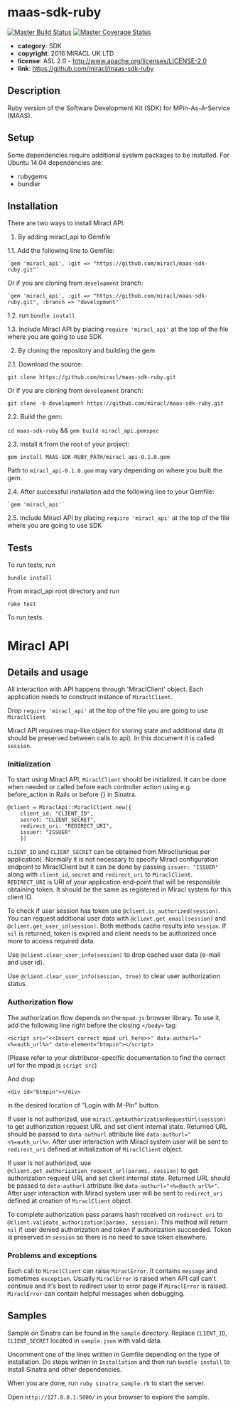 # maas-sdk-ruby

[![Master Build Status](https://secure.travis-ci.org/miracl/maas-sdk-ruby.png?branch=master)](https://travis-ci.org/miracl/maas-sdk-ruby?branch=master)
[![Master Coverage Status](https://coveralls.io/repos/miracl/maas-sdk-ruby/badge.svg?branch=master&service=github)](https://coveralls.io/github/miracl/maas-sdk-ruby?branch=master)

* **category**:    SDK
* **copyright**:   2016 MIRACL UK LTD
* **license**:     ASL 2.0 - http://www.apache.org/licenses/LICENSE-2.0
* **link**:        https://github.com/miracl/maas-sdk-ruby

## Description

Ruby version of the Software Development Kit (SDK) for MPin-As-A-Service (MAAS).


## Setup

Some dependencies require additional system packages to be installed. For Ubuntu 14.04 dependencies are:
+ rubygems
+ bundler

## Installation

There are two ways to install Miracl API:

1. By adding miracl_api to Gemfile

  1.1. Add the following line to Gemfile:

    `gem 'miracl_api', :git => "https://github.com/miracl/maas-sdk-ruby.git"`

  Or if you are cloning from `development` branch:

    `gem 'miracl_api', :git => "https://github.com/miracl/maas-sdk-ruby.git", :branch => "development"`

  1.2. run `bundle install`

  1.3. Include Miracl API by placing `require 'miracl_api'` at the top of the file where you are going to use SDK

2. By cloning the repository and building the gem

  2.1. Download the source:

   `git clone https://github.com/miracl/maas-sdk-ruby.git`

   Or if you are cloning from `development` branch:

   `git clone -b development https://github.com/miracl/maas-sdk-ruby.git`

  2.2. Build the gem:

   `cd maas-sdk-ruby` && `gem build miracl_api.gemspec`

  2.3. Install it from the root of your project:

   `gem install MAAS-SDK-RUBY_PATH/miracl_api-0.1.0.gem`

   Path to `miracl_api-0.1.0.gem` may vary depending on where you built the gem.

  2.4. After successful installation add the following line to your Gemfile:

    `gem 'miracl_api'`

  2.5. Include Miracl API by placing `require 'miracl_api'` at the top of the file where you are going to use SDK

## Tests

To run tests, run

`bundle install`

From miracl_api root directory and run

`rake test`

To run tests.

# Miracl API

## Details and usage

All interaction with API happens through 'MiraclClient' object. Each application needs to construct instance of `MiraclClient`.

Drop `require 'miracl_api'` at the top of the file you are going to use `MiraclClient`

Miracl API requires map-like object for storing state and additional data (it should be preserved between calls to api). In this document it is called `session`.

### Initialization

To start using Miracl API, `MiraclClient` should be initialized. It can be done when needed or called before each controller action using e.g. before_action in Rails or before {} in Sinatra.

```
@client = MiraclApi::MiraclClient.new({
    client_id: "CLIENT_ID",
    secret: "CLIENT_SECRET",
    redirect_uri: "REDIRECT_URI",
    issuer: "ISSUER"
    })
```
`CLIENT_ID` and `CLIENT_SECRET` can be obtained from Miracl(unique per application). Normally it is not necessary to specify Miracl configuration endpoint to MiraclClient but it can be done by passing `issuer: "ISSUER"` along with `client_id`, `secret` and `redirect_uri` to `MiraclClient`. `REDIRECT_URI` is URI of your application end-point that will be responsible obtaining token. It should be the same as registered in Miracl system for this client ID.

To check if user session has token use `@client.is_authorized(session)`. You can request additional user data with `@client.get_email(session)` and `@client.get_user_id(session)`. Both methods cache results into `session`. If `nil`  is returned, token is expired and client needs to be authorized once more to access required data.

Use `@client.clear_user_info(session)` to drop cached user data (e-mail and user id).

Use `@client.clear_user_info(session, true)` to clear user authorization status.

### Authorization flow

The authorization flow depends on the `mpad.js` browser library. To use it, add the following line right before the closing `</body>` tag:
```
<script src="<<Insert correct mpad url here>>" data-authurl="<%=auth_url%>" data-element="btmpin"></script>
```
(Please refer to your distributor-specific documentation to find the correct url for the mpad.js `script src`)

And drop

```
<div id="btmpin"></div>
```
in the desired location of "Login with M-Pin" button.

If user is not authorized, use `miracl.getAuthorizationRequestUrl(session)` to get authorization request URL and set client internal state. Returned URL should be passed to `data-authurl` attribute like `data-authurl="<%=auth_url%>`. After user interaction with Miracl system user will be sent to `redirect_uri` defined at initialization of `MiraclClient` object.

If user is not authorized, use `@client.get_authorization_request_url(params, session)` to get authorization request URL and set client internal state. Returned URL should be passed to `data-authurl` attribute like `data-authurl="<%=@auth_url%>"`. After user interaction with Miracl system  user will be sent to `redirect_uri` defined at creation of `MiraclClient` object.

To complete authorization pass params hash received on `redirect_uri` to `@client.validate_authorization(params, session)`. This method will return `nil` if user denied authorization and token if authorization succeeded. Token is preserved in `session` so there is no need to save token elsewhere.

### Problems and exceptions

Each call to `MiraclClient` can raise `MiraclError`. It contains `message` and sometimes `exception`. Usually `MiraclError` is raised when API call can't continue and it's best to redirect user to error page if `MiraclError` is raised. `MiraclError` can contain helpful messages when debugging.

## Samples

Sample on Sinatra can be found in the `sample` directory. Replace `CLIENT_ID`, `CLIENT_SECRET` located in `sample.json` with valid data.

Uncomment one of the lines written in Gemfile depending on the type of installation. Do steps written in `Installation` and then run `bundle install` to install Sinatra and other dependencies.

When you are done, run `ruby sinatra_sample.rb` to start the server.

Open `http://127.0.0.1:5000/` in your browser to explore the sample.
